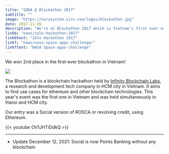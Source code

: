```yaml
---
title: "SORA @ Blockathon 2017"
subtitle: ""
image: "https://sorasystem.sirv.com/logos/blockathon.jpg"
date: 2017-11-26
description: "We're at Blockathon 2017 which is Vietnam's first ever nationwide blockchain hackathon"
linkb: "news/zalo-hackathon-2017"
linkbtext: "Zalo Hackathon 2017"
linkf: "news/nasa-space-apps-challenge/"
linkftext: "NASA Space-apps-challenge"
---
```


We won 2nd place in the first-ever blockathon in Vietnam! 

![](https://sorasystem.sirv.com/logos/blockathon.jpg)

The Blockathon is a blockchain hackathon held by [Infinity Blockchain Labs](http://blockchainlabs.asia), a research and development tech company in HCM city in Vietnam. It aims to find use cases for ethereum and other blockchain technologies. This year's event was the first one in Vietnam and was held simultaneously in Hanoi and HCM city. 

Our entry was a Social version of ROSCA or revolving credit, using Ethereum. 

{{< youtube OV1JHTiDdkQ >}}

---
- Update December 12, 2021: Social is now Points Banking without any blockchain

